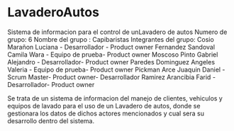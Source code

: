 # LavaderoAutos
Sistema de informacion para el control de unLavadero de autos
Numero de grupo: 6
Nombre del grupo : Capibaristas
Integrantes del grupo:
Cosio Marañon Luciana - Desarrollador - Product owner
Fernandez Sandoval Camila Wara - Equipo de prueba- Product owner
Moscoso Pinto Gabriel Alejandro - Desarrollador- Product owner
Paredes Dominguez Angeles Valeria - Equipo de prueba- Product owner
Pickman Arce Juaquin Daniel - Scrum Master- Product owner- Desarrollador
Ramirez Arancibia Farid - Desarrollador- Product owner

Se trata de un sistema de informacion del manejo de clientes, vehiculos y equipos de lavado para el uso de un Lavadero de autos, donde se gestionara
los datos de dichos actores mencionados y cual sera su desarrollo dentro del sistema.
